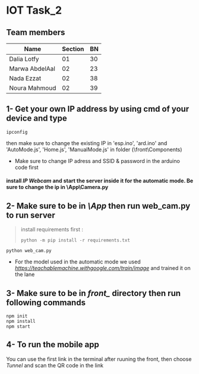 # IOT Task_2

## Team members
| Name  | Section| BN |
| ------------- | ------------- |------------- |
|Dalia Lotfy| 01| 30|
|Marwa AbdelAal| 02| 23|
|Nada Ezzat |02 |38  |
|Noura Mahmoud |02 |39|


## 1- Get your own IP address by using cmd of your device and type 
```
ipconfig
```

then make sure to change the existing IP in 'esp.ino', 'ard.ino' and 'AutoMode.js', 'Home.js', 'ManualMode.js' in folder (\front\Components)

- Make sure to change IP adress and SSID & password in the arduino code first

#### install *IP Webcam* and start the server inside it for the automatic mode. Be sure to change the ip in \App\Camera.py


<!-- ## 1- Create virtual Enviironment  -->
<!-- 
```
pip install virtualenv
virtualenv venv  
```

#### PS Don't forget to activate your virtual environment

#### In case working with windows activation may fail so check next link

[Activation](https://stackoverflow.com/questions/18713086/virtualenv-wont-activate-on-windows) -->

## 2- Make sure to be in *\App* then run web_cam.py to run server 

> install requirements first : 
> ```
> python -m pip install -r requirements.txt
> ```

```
python web_cam.py
```

- For the model used in the automatic mode we used *https://teachablemachine.withgoogle.com/train/image* and trained it on the lane 

## 3- Make sure to be in *front_* directory then run following commands

```
npm init
npm install
npm start
```

<!-- ### existing in hall-way two
![](/images/hallway2.png) -->

## 4- To run the mobile app

You can use the first link in the terminal after ruuning the front, then choose *Tunnel* and scan the QR code in the link


